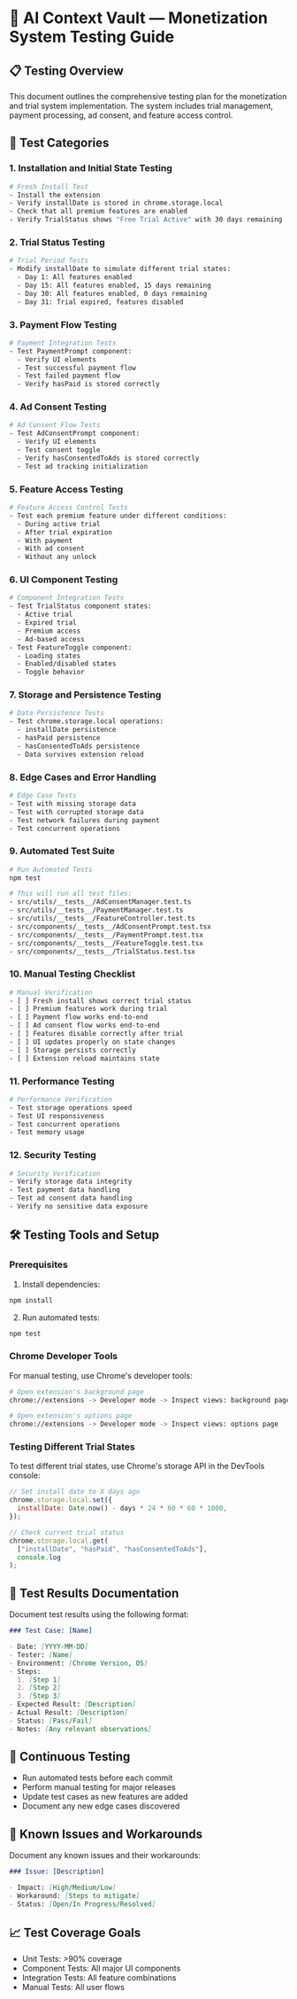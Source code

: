 # 🧪 AI Context Vault — Monetization System Testing Guide

## 📋 Testing Overview

This document outlines the comprehensive testing plan for the monetization and trial system implementation. The system includes trial management, payment processing, ad consent, and feature access control.

## 🚀 Test Categories

### 1. Installation and Initial State Testing

```bash
# Fresh Install Test
- Install the extension
- Verify installDate is stored in chrome.storage.local
- Check that all premium features are enabled
- Verify TrialStatus shows "Free Trial Active" with 30 days remaining
```

### 2. Trial Status Testing

```bash
# Trial Period Tests
- Modify installDate to simulate different trial states:
  - Day 1: All features enabled
  - Day 15: All features enabled, 15 days remaining
  - Day 30: All features enabled, 0 days remaining
  - Day 31: Trial expired, features disabled
```

### 3. Payment Flow Testing

```bash
# Payment Integration Tests
- Test PaymentPrompt component:
  - Verify UI elements
  - Test successful payment flow
  - Test failed payment flow
  - Verify hasPaid is stored correctly
```

### 4. Ad Consent Testing

```bash
# Ad Consent Flow Tests
- Test AdConsentPrompt component:
  - Verify UI elements
  - Test consent toggle
  - Verify hasConsentedToAds is stored correctly
  - Test ad tracking initialization
```

### 5. Feature Access Testing

```bash
# Feature Access Control Tests
- Test each premium feature under different conditions:
  - During active trial
  - After trial expiration
  - With payment
  - With ad consent
  - Without any unlock
```

### 6. UI Component Testing

```bash
# Component Integration Tests
- Test TrialStatus component states:
  - Active trial
  - Expired trial
  - Premium access
  - Ad-based access
- Test FeatureToggle component:
  - Loading states
  - Enabled/disabled states
  - Toggle behavior
```

### 7. Storage and Persistence Testing

```bash
# Data Persistence Tests
- Test chrome.storage.local operations:
  - installDate persistence
  - hasPaid persistence
  - hasConsentedToAds persistence
  - Data survives extension reload
```

### 8. Edge Cases and Error Handling

```bash
# Edge Case Tests
- Test with missing storage data
- Test with corrupted storage data
- Test network failures during payment
- Test concurrent operations
```

### 9. Automated Test Suite

```bash
# Run Automated Tests
npm test

# This will run all test files:
- src/utils/__tests__/AdConsentManager.test.ts
- src/utils/__tests__/PaymentManager.test.ts
- src/utils/__tests__/FeatureController.test.ts
- src/components/__tests__/AdConsentPrompt.test.tsx
- src/components/__tests__/PaymentPrompt.test.tsx
- src/components/__tests__/FeatureToggle.test.tsx
- src/components/__tests__/TrialStatus.test.tsx
```

### 10. Manual Testing Checklist

```bash
# Manual Verification
- [ ] Fresh install shows correct trial status
- [ ] Premium features work during trial
- [ ] Payment flow works end-to-end
- [ ] Ad consent flow works end-to-end
- [ ] Features disable correctly after trial
- [ ] UI updates properly on state changes
- [ ] Storage persists correctly
- [ ] Extension reload maintains state
```

### 11. Performance Testing

```bash
# Performance Verification
- Test storage operations speed
- Test UI responsiveness
- Test concurrent operations
- Test memory usage
```

### 12. Security Testing

```bash
# Security Verification
- Verify storage data integrity
- Test payment data handling
- Test ad consent data handling
- Verify no sensitive data exposure
```

## 🛠️ Testing Tools and Setup

### Prerequisites

1. Install dependencies:

```bash
npm install
```

2. Run automated tests:

```bash
npm test
```

### Chrome Developer Tools

For manual testing, use Chrome's developer tools:

```bash
# Open extension's background page
chrome://extensions -> Developer mode -> Inspect views: background page

# Open extension's options page
chrome://extensions -> Developer mode -> Inspect views: options page
```

### Testing Different Trial States

To test different trial states, use Chrome's storage API in the DevTools console:

```javascript
// Set install date to X days ago
chrome.storage.local.set({
  installDate: Date.now() - days * 24 * 60 * 60 * 1000,
});

// Check current trial status
chrome.storage.local.get(
  ["installDate", "hasPaid", "hasConsentedToAds"],
  console.log
);
```

## 📝 Test Results Documentation

Document test results using the following format:

```markdown
### Test Case: [Name]

- Date: [YYYY-MM-DD]
- Tester: [Name]
- Environment: [Chrome Version, OS]
- Steps:
  1. [Step 1]
  2. [Step 2]
  3. [Step 3]
- Expected Result: [Description]
- Actual Result: [Description]
- Status: [Pass/Fail]
- Notes: [Any relevant observations]
```

## 🔄 Continuous Testing

- Run automated tests before each commit
- Perform manual testing for major releases
- Update test cases as new features are added
- Document any new edge cases discovered

## 🚨 Known Issues and Workarounds

Document any known issues and their workarounds:

```markdown
### Issue: [Description]

- Impact: [High/Medium/Low]
- Workaround: [Steps to mitigate]
- Status: [Open/In Progress/Resolved]
```

## 📈 Test Coverage Goals

- Unit Tests: >90% coverage
- Component Tests: All major UI components
- Integration Tests: All feature combinations
- Manual Tests: All user flows
